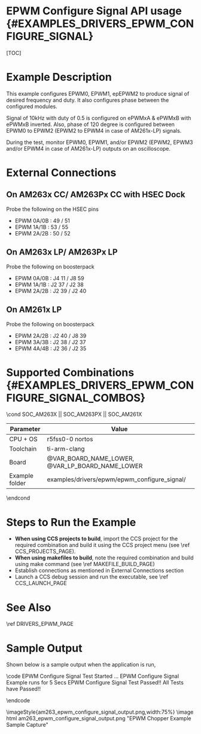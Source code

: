 # EPWM Configure Signal API usage {#EXAMPLES_DRIVERS_EPWM_CONFIGURE_SIGNAL}

[TOC]

# Example Description
 This example configures EPWM0, EPWM1, epEPWM2 to produce signal of desired
frequency and duty. It also configures phase between the configured
modules.

Signal of 10kHz with duty of 0.5 is configured on ePWMxA & ePWMxB
with ePWMxB inverted. Also, phase of 120 degree is configured between
EPWM0 to EPWM2 (EPWM2 to EPWM4 in case of AM261x-LP) signals.
 
During the test, monitor EPWM0, EPWM1, and/or EPWM2 (EPWM2, EPWM3 and/or
EPWM4 in case of AM261x-LP) outputs on an oscilloscope.

# External Connections

## On AM263x CC/ AM263Px CC with HSEC Dock
Probe the following on the HSEC pins
 - EPWM 0A/0B : 49 / 51
 - EPWM 1A/1B : 53 / 55
 - EPWM 2A/2B : 50 / 52
 
## On AM263x LP/ AM263Px LP
Probe the following on boosterpack
 - EPWM 0A/0B : J4 11 / J8 59
 - EPWM 1A/1B : J2 37 / J2 38
 - EPWM 2A/2B : J2 39 / J2 40
## On AM261x LP
Probe the following on boosterpack
 - EPWM 2A/2B : J2 40 / J8 39
 - EPWM 3A/3B : J2 38 / J2 37
 - EPWM 4A/4B : J2 36 / J2 35
# Supported Combinations {#EXAMPLES_DRIVERS_EPWM_CONFIGURE_SIGNAL_COMBOS}

\cond SOC_AM263X || SOC_AM263PX || SOC_AM261X

 Parameter      | Value
 ---------------|-----------
 CPU + OS       | r5fss0-0 nortos
 Toolchain      | ti-arm-clang
 Board          | @VAR_BOARD_NAME_LOWER, @VAR_LP_BOARD_NAME_LOWER
 Example folder | examples/drivers/epwm/epwm_configure_signal/

\endcond

# Steps to Run the Example

- **When using CCS projects to build**, import the CCS project for the required combination
  and build it using the CCS project menu (see \ref CCS_PROJECTS_PAGE).
- **When using makefiles to build**, note the required combination and build using
  make command (see \ref MAKEFILE_BUILD_PAGE)
- Establish connections as mentioned in External Connections section
- Launch a CCS debug session and run the executable, see \ref CCS_LAUNCH_PAGE

# See Also

\ref DRIVERS_EPWM_PAGE

# Sample Output

Shown below is a sample output when the application is run,

\code
EPWM Configure Signal Test Started ...
EPWM Configure Signal Example runs for 5 Secs 
EPWM Configure Signal Test Passed!!
All Tests have Passed!!

\endcode

\imageStyle{am263_epwm_configure_signal_output.png,width:75%}
\image html am263_epwm_configure_signal_output.png "EPWM Chopper Example Sample Capture"
